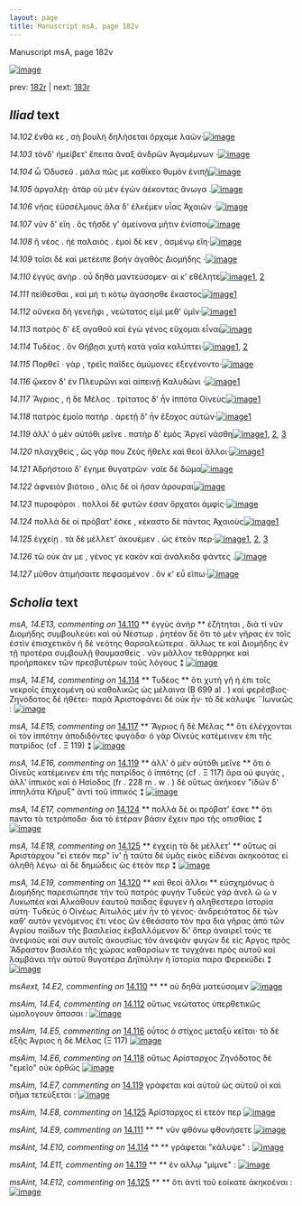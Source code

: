 ```yaml
---
layout: page
title: Manuscript msA, page 182v
---
```


Manuscript msA, page 182v

[![image](http://www.homermultitext.org/iipsrv?OBJ=IIP,1.0&FIF=/project/homer/pyramidal/deepzoom/hmt/vaimg/2017a/VA182VN_0684.tif&WID=100&CVT=JPEG)](http://www.homermultitext.org/ict2/?urn=urn:cite2:hmt:vaimg.2017a:VA182VN_0684)

prev:  [182r](../182r) | next:  [183r](../183r)

## *Iliad* text

*14.102* <a id="14.102"/> ἔνθά κε , σὴ βουλὴ δηλήσεται ὄρχαμε λαῶν·[![image](http://www.homermultitext.org/iipsrv?OBJ=IIP,1.0&FIF=/project/homer/pyramidal/deepzoom/hmt/vaimg/2017a/VA182VN_0684.tif&RGN=0.483,0.2344,0.385,0.0263&WID=1000&CVT=JPEG)](http://www.homermultitext.org/ict2/?urn=urn:cite2:hmt:vaimg.2017a:VA182VN_0684@0.483,0.2344,0.385,0.0263)

*14.103* <a id="14.103"/> τὸνδ' ἠμείβετ' ἔπειτα ἄναξ ἀνδρῶν Ἀγαμέμνων ·[![image](http://www.homermultitext.org/iipsrv?OBJ=IIP,1.0&FIF=/project/homer/pyramidal/deepzoom/hmt/vaimg/2017a/VA182VN_0684.tif&RGN=0.486,0.2569,0.4,0.024&WID=1000&CVT=JPEG)](http://www.homermultitext.org/ict2/?urn=urn:cite2:hmt:vaimg.2017a:VA182VN_0684@0.486,0.2569,0.4,0.024)

*14.104* <a id="14.104"/> ὦ Ὀδυσεῦ . μάλα πῶς με καθΐκεο θυμὸν ἐνιπῇ[![image](http://www.homermultitext.org/iipsrv?OBJ=IIP,1.0&FIF=/project/homer/pyramidal/deepzoom/hmt/vaimg/2017a/VA182VN_0684.tif&RGN=0.491,0.2772,0.406,0.0233&WID=1000&CVT=JPEG)](http://www.homermultitext.org/ict2/?urn=urn:cite2:hmt:vaimg.2017a:VA182VN_0684@0.491,0.2772,0.406,0.0233)

*14.105* <a id="14.105"/> ἀργαλέῃ· ἀτὰρ οὐ μὲν ἐγὼν ἀέκοντας ἄνωγα .[![image](http://www.homermultitext.org/iipsrv?OBJ=IIP,1.0&FIF=/project/homer/pyramidal/deepzoom/hmt/vaimg/2017a/VA182VN_0684.tif&RGN=0.489,0.296,0.406,0.0233&WID=1000&CVT=JPEG)](http://www.homermultitext.org/ict2/?urn=urn:cite2:hmt:vaimg.2017a:VA182VN_0684@0.489,0.296,0.406,0.0233)

*14.106* <a id="14.106"/> νῆας ἐϋσσέλμους ἅλα δ' ἑλκέμεν υἷας Ἀχαιῶν ·[![image](http://www.homermultitext.org/iipsrv?OBJ=IIP,1.0&FIF=/project/homer/pyramidal/deepzoom/hmt/vaimg/2017a/VA182VN_0684.tif&RGN=0.495,0.3148,0.412,0.0233&WID=1000&CVT=JPEG)](http://www.homermultitext.org/ict2/?urn=urn:cite2:hmt:vaimg.2017a:VA182VN_0684@0.495,0.3148,0.412,0.0233)

*14.107* <a id="14.107"/> νῦν δ' εἴη . ὃς τῆσδέ γ' ἀμείνονα μῆτιν ἐνίσποι[![image](http://www.homermultitext.org/iipsrv?OBJ=IIP,1.0&FIF=/project/homer/pyramidal/deepzoom/hmt/vaimg/2017a/VA182VN_0684.tif&RGN=0.495,0.3336,0.393,0.0218&WID=1000&CVT=JPEG)](http://www.homermultitext.org/ict2/?urn=urn:cite2:hmt:vaimg.2017a:VA182VN_0684@0.495,0.3336,0.393,0.0218)

*14.108* <a id="14.108"/> ἢ νέος . ἠὲ παλαιὸς . ἐμοὶ δέ κεν , ἀσμένῳ εἴη·[![image](http://www.homermultitext.org/iipsrv?OBJ=IIP,1.0&FIF=/project/homer/pyramidal/deepzoom/hmt/vaimg/2017a/VA182VN_0684.tif&RGN=0.493,0.3509,0.4,0.0248&WID=1000&CVT=JPEG)](http://www.homermultitext.org/ict2/?urn=urn:cite2:hmt:vaimg.2017a:VA182VN_0684@0.493,0.3509,0.4,0.0248)

*14.109* <a id="14.109"/> τοῖσι δὲ καὶ μετέειπε βοὴν ἀγαθὸς Διομήδης ·[![image](http://www.homermultitext.org/iipsrv?OBJ=IIP,1.0&FIF=/project/homer/pyramidal/deepzoom/hmt/vaimg/2017a/VA182VN_0684.tif&RGN=0.497,0.3711,0.407,0.0218&WID=1000&CVT=JPEG)](http://www.homermultitext.org/ict2/?urn=urn:cite2:hmt:vaimg.2017a:VA182VN_0684@0.497,0.3711,0.407,0.0218)

*14.110* <a id="14.110"/> ἐγγὺς ἀνὴρ . οὗ δηθὰ μαντεύσομεν· αί κ' εθέλητε[![image](http://www.homermultitext.org/iipsrv?OBJ=IIP,1.0&FIF=/project/homer/pyramidal/deepzoom/hmt/vaimg/2017a/VA182VN_0684.tif&RGN=0.496,0.3892,0.409,0.0218&WID=1000&CVT=JPEG)](http://www.homermultitext.org/ict2/?urn=urn:cite2:hmt:vaimg.2017a:VA182VN_0684@0.496,0.3892,0.409,0.0218)[1](#msA_14.E13), [2](#msAext_14.E2)

*14.111* <a id="14.111"/> πείθεσθαι , καὶ μή τι κότῳ ἀγάσησθε ἕκαστος[![image](http://www.homermultitext.org/iipsrv?OBJ=IIP,1.0&FIF=/project/homer/pyramidal/deepzoom/hmt/vaimg/2017a/VA182VN_0684.tif&RGN=0.495,0.4065,0.403,0.0248&WID=1000&CVT=JPEG)](http://www.homermultitext.org/ict2/?urn=urn:cite2:hmt:vaimg.2017a:VA182VN_0684@0.495,0.4065,0.403,0.0248)[1](#msAint_14.E9)

*14.112* <a id="14.112"/> οὕνεκα δὴ γενεῆφι , νεώτατος εἰμὶ μεθ' ὑμῖν·[![image](http://www.homermultitext.org/iipsrv?OBJ=IIP,1.0&FIF=/project/homer/pyramidal/deepzoom/hmt/vaimg/2017a/VA182VN_0684.tif&RGN=0.501,0.4267,0.415,0.0225&WID=1000&CVT=JPEG)](http://www.homermultitext.org/ict2/?urn=urn:cite2:hmt:vaimg.2017a:VA182VN_0684@0.501,0.4267,0.415,0.0225)[1](#msAim_14.E4)

*14.113* <a id="14.113"/> πατρὸς δ' ἐξ αγαθοῦ καὶ ἐγὼ γένος εὔχομαι εἶναι[![image](http://www.homermultitext.org/iipsrv?OBJ=IIP,1.0&FIF=/project/homer/pyramidal/deepzoom/hmt/vaimg/2017a/VA182VN_0684.tif&RGN=0.496,0.4463,0.421,0.0225&WID=1000&CVT=JPEG)](http://www.homermultitext.org/ict2/?urn=urn:cite2:hmt:vaimg.2017a:VA182VN_0684@0.496,0.4463,0.421,0.0225)

*14.114* <a id="14.114"/> Τυδέος . ὃν Θήβῃσι χυτὴ κατὰ γαῖα καλύπτει·[![image](http://www.homermultitext.org/iipsrv?OBJ=IIP,1.0&FIF=/project/homer/pyramidal/deepzoom/hmt/vaimg/2017a/VA182VN_0684.tif&RGN=0.499,0.4643,0.41,0.0248&WID=1000&CVT=JPEG)](http://www.homermultitext.org/ict2/?urn=urn:cite2:hmt:vaimg.2017a:VA182VN_0684@0.499,0.4643,0.41,0.0248)[1](#msA_14.E14), [2](#msAint_14.E10)

*14.115* <a id="14.115"/> Πορθεῖ · γὰρ , τρεῖς παῖδες ἀμύμονες ἐξεγένοντο·[![image](http://www.homermultitext.org/iipsrv?OBJ=IIP,1.0&FIF=/project/homer/pyramidal/deepzoom/hmt/vaimg/2017a/VA182VN_0684.tif&RGN=0.496,0.4853,0.418,0.0233&WID=1000&CVT=JPEG)](http://www.homermultitext.org/ict2/?urn=urn:cite2:hmt:vaimg.2017a:VA182VN_0684@0.496,0.4853,0.418,0.0233)

*14.116* <a id="14.116"/> ᾤκεον δ' ἐν Πλευρῶνι καὶ αἰπεινῇ Καλυδῶνι ·[![image](http://www.homermultitext.org/iipsrv?OBJ=IIP,1.0&FIF=/project/homer/pyramidal/deepzoom/hmt/vaimg/2017a/VA182VN_0684.tif&RGN=0.501,0.5026,0.428,0.0233&WID=1000&CVT=JPEG)](http://www.homermultitext.org/ict2/?urn=urn:cite2:hmt:vaimg.2017a:VA182VN_0684@0.501,0.5026,0.428,0.0233)[1](#msAim_14.E5)

*14.117* <a id="14.117"/> Ἄγριος , ἠ δε Μέλας . τρίτατος δ' ἦν ἱππότα Οἰνεὺς[![image](http://www.homermultitext.org/iipsrv?OBJ=IIP,1.0&FIF=/project/homer/pyramidal/deepzoom/hmt/vaimg/2017a/VA182VN_0684.tif&RGN=0.5,0.5207,0.422,0.0263&WID=1000&CVT=JPEG)](http://www.homermultitext.org/ict2/?urn=urn:cite2:hmt:vaimg.2017a:VA182VN_0684@0.5,0.5207,0.422,0.0263)[1](#msA_14.E15)

*14.118* <a id="14.118"/> πατρὸς ἐμοῖο πατήρ . ἀρετῇ δ' ἦν ἔξοχος αὐτῶν·[![image](http://www.homermultitext.org/iipsrv?OBJ=IIP,1.0&FIF=/project/homer/pyramidal/deepzoom/hmt/vaimg/2017a/VA182VN_0684.tif&RGN=0.499,0.5394,0.434,0.0248&WID=1000&CVT=JPEG)](http://www.homermultitext.org/ict2/?urn=urn:cite2:hmt:vaimg.2017a:VA182VN_0684@0.499,0.5394,0.434,0.0248)[1](#msAim_14.E6)

*14.119* <a id="14.119"/> ἀλλ' ὁ μὲν αὐτόθι μεῖνε . πατὴρ δ' ἐμὸς Ἄργεϊ νάσθη[![image](http://www.homermultitext.org/iipsrv?OBJ=IIP,1.0&FIF=/project/homer/pyramidal/deepzoom/hmt/vaimg/2017a/VA182VN_0684.tif&RGN=0.498,0.5575,0.441,0.0255&WID=1000&CVT=JPEG)](http://www.homermultitext.org/ict2/?urn=urn:cite2:hmt:vaimg.2017a:VA182VN_0684@0.498,0.5575,0.441,0.0255)[1](#msAint_14.E11), [2](#msAim_14.E7), [3](#msA_14.E16)

*14.120* <a id="14.120"/> πλαγχθεὶς , ὣς γάρ που Ζεὺς ἤθελε καὶ θεοὶ ἄλλοι·[![image](http://www.homermultitext.org/iipsrv?OBJ=IIP,1.0&FIF=/project/homer/pyramidal/deepzoom/hmt/vaimg/2017a/VA182VN_0684.tif&RGN=0.499,0.5793,0.422,0.0225&WID=1000&CVT=JPEG)](http://www.homermultitext.org/ict2/?urn=urn:cite2:hmt:vaimg.2017a:VA182VN_0684@0.499,0.5793,0.422,0.0225)[1](#msA_14.E19)

*14.121* <a id="14.121"/> Ἀδρήστοιο δ' ἔγημε θυγατρῶν· ναῖε δὲ δῶμα[![image](http://www.homermultitext.org/iipsrv?OBJ=IIP,1.0&FIF=/project/homer/pyramidal/deepzoom/hmt/vaimg/2017a/VA182VN_0684.tif&RGN=0.501,0.5958,0.394,0.024&WID=1000&CVT=JPEG)](http://www.homermultitext.org/ict2/?urn=urn:cite2:hmt:vaimg.2017a:VA182VN_0684@0.501,0.5958,0.394,0.024)

*14.122* <a id="14.122"/> ἀφνειὸν βιότοιο , άλις δέ οἱ ῆσαν άρουραι[![image](http://www.homermultitext.org/iipsrv?OBJ=IIP,1.0&FIF=/project/homer/pyramidal/deepzoom/hmt/vaimg/2017a/VA182VN_0684.tif&RGN=0.499,0.6168,0.348,0.024&WID=1000&CVT=JPEG)](http://www.homermultitext.org/ict2/?urn=urn:cite2:hmt:vaimg.2017a:VA182VN_0684@0.499,0.6168,0.348,0.024)

*14.123* <a id="14.123"/> πυροφόροι . πολλοὶ δὲ φυτῶν έσαν ὄρχατοι ἀμφίς·[![image](http://www.homermultitext.org/iipsrv?OBJ=IIP,1.0&FIF=/project/homer/pyramidal/deepzoom/hmt/vaimg/2017a/VA182VN_0684.tif&RGN=0.498,0.6319,0.407,0.027&WID=1000&CVT=JPEG)](http://www.homermultitext.org/ict2/?urn=urn:cite2:hmt:vaimg.2017a:VA182VN_0684@0.498,0.6319,0.407,0.027)

*14.124* <a id="14.124"/> πολλὰ δέ οἱ πρόβατ' έσκε , κέκαστο δὲ πάντας Ἀχαιοὺς[![image](http://www.homermultitext.org/iipsrv?OBJ=IIP,1.0&FIF=/project/homer/pyramidal/deepzoom/hmt/vaimg/2017a/VA182VN_0684.tif&RGN=0.496,0.6499,0.426,0.0255&WID=1000&CVT=JPEG)](http://www.homermultitext.org/ict2/?urn=urn:cite2:hmt:vaimg.2017a:VA182VN_0684@0.496,0.6499,0.426,0.0255)[1](#msA_14.E17)

*14.125* <a id="14.125"/> ἐγχείῃ . τὰ δὲ μέλλετ' ἀκουέμεν . ὡς ἐτεόν περ·[![image](http://www.homermultitext.org/iipsrv?OBJ=IIP,1.0&FIF=/project/homer/pyramidal/deepzoom/hmt/vaimg/2017a/VA182VN_0684.tif&RGN=0.499,0.6709,0.403,0.0233&WID=1000&CVT=JPEG)](http://www.homermultitext.org/ict2/?urn=urn:cite2:hmt:vaimg.2017a:VA182VN_0684@0.499,0.6709,0.403,0.0233)[1](#msAim_14.E8), [2](#msA_14.E18), [3](#msAint_14.E12)

*14.126* <a id="14.126"/> τῶ οὐκ άν με , γένος γε κακὸν καὶ ἀνάλκιδα φάντες .[![image](http://www.homermultitext.org/iipsrv?OBJ=IIP,1.0&FIF=/project/homer/pyramidal/deepzoom/hmt/vaimg/2017a/VA182VN_0684.tif&RGN=0.499,0.6912,0.427,0.0203&WID=1000&CVT=JPEG)](http://www.homermultitext.org/ict2/?urn=urn:cite2:hmt:vaimg.2017a:VA182VN_0684@0.499,0.6912,0.427,0.0203)

*14.127* <a id="14.127"/> μῦθον ἀτιμήσαιτε πεφασμένον . ὅν κ' εὖ εἴπω·[![image](http://www.homermultitext.org/iipsrv?OBJ=IIP,1.0&FIF=/project/homer/pyramidal/deepzoom/hmt/vaimg/2017a/VA182VN_0684.tif&RGN=0.501,0.7085,0.396,0.024&WID=1000&CVT=JPEG)](http://www.homermultitext.org/ict2/?urn=urn:cite2:hmt:vaimg.2017a:VA182VN_0684@0.501,0.7085,0.396,0.024)

## *Scholia* text

*msA, 14.E13, commenting on* [14.110](#14.110)  <a id="msA_14.E13"/> **							 ἐγγὺς ἀνὴρ 						** 							 ἐζήτηται , διὰ τί νῦν Διομήδης συμβουλεύει καὶ οὐ 									 Nέστωρ . ῥητέον δὲ ὅτι τὸ μὲν γῆρας ἐν τοῖς ἐστὶν ἐπισχετικὸν ἡ δὲ 								νεότης θαρσαλεώτερα . ἄλλως τε καὶ Διομήδης ἐν τῇ προτέρα συμβουλῇ 								θαυμασθεὶς . νῦν μᾶλλον τεθάρρηκε καὶ προήρπακεν τῶν πρεσβυτέρων τοὺς λόγους ⁑ 						[![image](http://www.homermultitext.org/iipsrv?OBJ=IIP,1.0&FIF=/project/homer/pyramidal/deepzoom/hmt/vaimg/2017a/VA182VN_0684.tif&RGN=0.23489315,0.38354080,0.21518055,0.11037344&WID=1000&CVT=JPEG)](http://www.homermultitext.org/ict2/?urn=urn:cite2:hmt:vaimg.2017a:VA182VN_0684@0.23489315,0.38354080,0.21518055,0.11037344)

*msA, 14.E14, commenting on* [14.114](#14.114)  <a id="msA_14.E14"/> **							 								 Τυδέος 						** 							 ὅτι χυτὴ γῆ ἡ ἐπι τοῖς νεκροῖς ἐπιχεομένη οὐ καθολικῶς ὡς μέλαινα (Β 699 al . ) καὶ 								φερέσβιος· Ζηνόδοτος δὲ ἠθέτει· παρὰ Ἀριστοφάνει 								δὲ οὐκ ἦν· τὸ δὲ κάλυψε ¨Ιωνικῶς : 						[![image](http://www.homermultitext.org/iipsrv?OBJ=IIP,1.0&FIF=/project/homer/pyramidal/deepzoom/hmt/vaimg/2017a/VA182VN_0684.tif&RGN=0.23489315,0.48201936,0.20265291,0.07634855&WID=1000&CVT=JPEG)](http://www.homermultitext.org/ict2/?urn=urn:cite2:hmt:vaimg.2017a:VA182VN_0684@0.23489315,0.48201936,0.20265291,0.07634855)

*msA, 14.E15, commenting on* [14.117](#14.117)  <a id="msA_14.E15"/> **							 								 Ἄγριος ἢ δὲ Μέλας 							 						** 							 ὅτι ἐλέγχονται οἱ τὸν ἱππότην ἀποδιδόντες φυγάδα· ὁ γὰρ Οἰνεὺς 								κατέμεινεν ἐπι τῆς πατρίδος (cf . Ξ 119) ⁑ 						[![image](http://www.homermultitext.org/iipsrv?OBJ=IIP,1.0&FIF=/project/homer/pyramidal/deepzoom/hmt/vaimg/2017a/VA182VN_0684.tif&RGN=0.24005158,0.54038728,0.21186441,0.05919779&WID=1000&CVT=JPEG)](http://www.homermultitext.org/ict2/?urn=urn:cite2:hmt:vaimg.2017a:VA182VN_0684@0.24005158,0.54038728,0.21186441,0.05919779)

*msA, 14.E16, commenting on* [14.119](#14.119)  <a id="msA_14.E16"/> **							 ἀλλ' ὁ μὲν αὐτόθι μεῖνε 						** 							 ὅτι ὁ Οἰνεὺς κατέμεινεν ἐπι τῆς πατρίδος ὁ ἱππότης (cf . Ξ 117) ἄρα 								οὐ φυγάς , ἀλλ' ἱππικός καὶ ὁ Ησίοδος (fr . 228 m . w . ) δὲ οὕτως ἀκήκοεν 								"ἰδὼν δ' ἱππηλάτα Κῆρυξ" ἀντὶ τοῦ ἱππικός ⁑ 						[![image](http://www.homermultitext.org/iipsrv?OBJ=IIP,1.0&FIF=/project/homer/pyramidal/deepzoom/hmt/vaimg/2017a/VA182VN_0684.tif&RGN=0.24226234,0.59764869,0.20523213,0.08105118&WID=1000&CVT=JPEG)](http://www.homermultitext.org/ict2/?urn=urn:cite2:hmt:vaimg.2017a:VA182VN_0684@0.24226234,0.59764869,0.20523213,0.08105118)

*msA, 14.E17, commenting on* [14.124](#14.124)  <a id="msA_14.E17"/> **							 πολλὰ δέ οι πρόβατ' ἔσκε 						** 							 ὅτι πaντα τὰ τετράποδα· δια τὸ ἑτέραν βάσιν ἔχειν προ τῆς οπισθίας ⁑ 						[![image](http://www.homermultitext.org/iipsrv?OBJ=IIP,1.0&FIF=/project/homer/pyramidal/deepzoom/hmt/vaimg/2017a/VA182VN_0684.tif&RGN=0.24742078,0.66625173,0.20781135,0.04149378&WID=1000&CVT=JPEG)](http://www.homermultitext.org/ict2/?urn=urn:cite2:hmt:vaimg.2017a:VA182VN_0684@0.24742078,0.66625173,0.20781135,0.04149378)

*msA, 14.E18, commenting on* [14.125](#14.125)  <a id="msA_14.E18"/> **							 ἐγχείῃ τὰ δὲ μέλλετ' 						** 							 οὕτως αἱ Ἀριστάρχου "εἰ ετεόν περ" ἵν' ᾖ ταῦτα δὲ ὑμᾶς εἰκὸς εἰδέναι 								ἀκηκοότας εἰ ἀληθῆ λέγω· αἱ δὲ δημώδεις ὡς ἐτεόν περ ⁑ 						[![image](http://www.homermultitext.org/iipsrv?OBJ=IIP,1.0&FIF=/project/homer/pyramidal/deepzoom/hmt/vaimg/2017a/VA182VN_0684.tif&RGN=0.24115696,0.70553250,0.51142225,0.04370678&WID=1000&CVT=JPEG)](http://www.homermultitext.org/ict2/?urn=urn:cite2:hmt:vaimg.2017a:VA182VN_0684@0.24115696,0.70553250,0.51142225,0.04370678)

*msA, 14.E19, commenting on* [14.120](#14.120)  <a id="msA_14.E19"/> **							 καὶ θεοὶ ἄλλοι 						** 							 εὐσχημόνως ὁ Διομήδης παρεσιώπησε τὴν τοῦ πατρὸς φυγήν 									 Tυδεὺς γὰρ ἀνελ										ῶ										ὼ									ν 								 Λυκωπέα καὶ Aλκάθουν ἑαυτοῦ παιδας ἔφυγεν ἡ 								αληθεστερα ἱστορία αύτη· Tυδεὺς ὁ Oἰνέως 								 Aἰτωλὸς μὲν ἦν τὸ γένος· ἀνδρειότατος δὲ τῶν καθ' αυτὸν γενόμενος ἔτι 								νέος ὢν ἐθεάσατο τὸν πρα διὰ γῆρας ἀπὸ τῶν Aγρίου παίδων τῆς βασιλείας ἐκβαλλόμενον 								δι' ὅπερ ἀναιρεῖ τούς τε ἀνεψιοὺς καὶ συν αυτοῖς ἀκουσίως τὸν ἀνεψιὸν φυγὼν δὲ εἰς 									 Aργος πρὸς Ἄδραστον βασιλέα τῆς χώρας καθαρσίων 								τε τυγχάνει πρὸς αυτοῦ καὶ λαμβάνει τὴν αὐτοῦ θυγατέρα Δηϊπύλην ἡ 								ϊστορία παρα Φερεκύδει ⁑ 						[![image](http://www.homermultitext.org/iipsrv?OBJ=IIP,1.0&FIF=/project/homer/pyramidal/deepzoom/hmt/vaimg/2017a/VA182VN_0684.tif&RGN=0.24944731,0.72752420,0.68551953,0.09128631&WID=1000&CVT=JPEG)](http://www.homermultitext.org/ict2/?urn=urn:cite2:hmt:vaimg.2017a:VA182VN_0684@0.24944731,0.72752420,0.68551953,0.09128631)

*msAext, 14.E2, commenting on* [14.110](#14.110)  <a id="msAext_14.E2"/> **							 						** 							 οὐ δηθὰ ματεύσομεν 						[![image](http://www.homermultitext.org/iipsrv?OBJ=IIP,1.0&FIF=/project/homer/pyramidal/deepzoom/hmt/vaimg/2017a/VA182VN_0684.tif&RGN=0.16764923,0.40318119,0.05711127,0.02185339&WID=1000&CVT=JPEG)](http://www.homermultitext.org/ict2/?urn=urn:cite2:hmt:vaimg.2017a:VA182VN_0684@0.16764923,0.40318119,0.05711127,0.02185339)

*msAim, 14.E4, commenting on* [14.112](#14.112)  <a id="msAim_14.E4"/> 							 οὕτως νεώτατος ὑπερθετικῶς ὡμολογουν ἅπασαι : 						[![image](http://www.homermultitext.org/iipsrv?OBJ=IIP,1.0&FIF=/project/homer/pyramidal/deepzoom/hmt/vaimg/2017a/VA182VN_0684.tif&RGN=0.44731024,0.43886584,0.04513633,0.04011065&WID=1000&CVT=JPEG)](http://www.homermultitext.org/ict2/?urn=urn:cite2:hmt:vaimg.2017a:VA182VN_0684@0.44731024,0.43886584,0.04513633,0.04011065)

*msAim, 14.E5, commenting on* [14.116](#14.116)  <a id="msAim_14.E5"/> 							 οὗτος ὁ στίχος μεταξὺ κεῖται· τὸ δὲ ἑξῆς Άγριος ἡ δὲ 										 Μέλας (Ξ 117) 						[![image](http://www.homermultitext.org/iipsrv?OBJ=IIP,1.0&FIF=/project/homer/pyramidal/deepzoom/hmt/vaimg/2017a/VA182VN_0684.tif&RGN=0.44620486,0.50401107,0.05287399,0.03457815&WID=1000&CVT=JPEG)](http://www.homermultitext.org/ict2/?urn=urn:cite2:hmt:vaimg.2017a:VA182VN_0684@0.44620486,0.50401107,0.05287399,0.03457815)

*msAim, 14.E6, commenting on* [14.118](#14.118)  <a id="msAim_14.E6"/> 							 οὕτως Αρίσταρχος 								 Ζηνόδοτος δὲ "εμεῖο" οὐκ ὀρθῶς 						[![image](http://www.homermultitext.org/iipsrv?OBJ=IIP,1.0&FIF=/project/homer/pyramidal/deepzoom/hmt/vaimg/2017a/VA182VN_0684.tif&RGN=0.45357406,0.53845090,0.05011054,0.01632089&WID=1000&CVT=JPEG)](http://www.homermultitext.org/ict2/?urn=urn:cite2:hmt:vaimg.2017a:VA182VN_0684@0.45357406,0.53845090,0.05011054,0.01632089)

*msAim, 14.E7, commenting on* [14.119](#14.119)  <a id="msAim_14.E7"/> 							 γράφεται καὶ αὐτοῦ ὡς 									 									 αὐτοῦ οἱ καὶ σῆμα τετεύξεται 								 : 						[![image](http://www.homermultitext.org/iipsrv?OBJ=IIP,1.0&FIF=/project/homer/pyramidal/deepzoom/hmt/vaimg/2017a/VA182VN_0684.tif&RGN=0.44915254,0.56030429,0.04642594,0.04204703&WID=1000&CVT=JPEG)](http://www.homermultitext.org/ict2/?urn=urn:cite2:hmt:vaimg.2017a:VA182VN_0684@0.44915254,0.56030429,0.04642594,0.04204703)

*msAim, 14.E8, commenting on* [14.125](#14.125)  <a id="msAim_14.E8"/> 							 								 Ἀρίσταρχος 								 εἰ ετεόν περ 						[![image](http://www.homermultitext.org/iipsrv?OBJ=IIP,1.0&FIF=/project/homer/pyramidal/deepzoom/hmt/vaimg/2017a/VA182VN_0684.tif&RGN=0.45081061,0.67579530,0.04642594,0.02047026&WID=1000&CVT=JPEG)](http://www.homermultitext.org/ict2/?urn=urn:cite2:hmt:vaimg.2017a:VA182VN_0684@0.45081061,0.67579530,0.04642594,0.02047026)

*msAint, 14.E9, commenting on* [14.111](#14.111)  <a id="msAint_14.E9"/> **							 						** 							 νῦν φθόνω φθονήσετε 						[![image](http://www.homermultitext.org/iipsrv?OBJ=IIP,1.0&FIF=/project/homer/pyramidal/deepzoom/hmt/vaimg/2017a/VA182VN_0684.tif&RGN=0.90198968,0.41120332,0.03960943,0.01784232&WID=1000&CVT=JPEG)](http://www.homermultitext.org/ict2/?urn=urn:cite2:hmt:vaimg.2017a:VA182VN_0684@0.90198968,0.41120332,0.03960943,0.01784232)

*msAint, 14.E10, commenting on* [14.114](#14.114)  <a id="msAint_14.E10"/> **							 						** 							 γράφεται "κάλυψε" : 						[![image](http://www.homermultitext.org/iipsrv?OBJ=IIP,1.0&FIF=/project/homer/pyramidal/deepzoom/hmt/vaimg/2017a/VA182VN_0684.tif&RGN=0.90954311,0.46556017,0.02929256,0.01562932&WID=1000&CVT=JPEG)](http://www.homermultitext.org/ict2/?urn=urn:cite2:hmt:vaimg.2017a:VA182VN_0684@0.90954311,0.46556017,0.02929256,0.01562932)

*msAint, 14.E11, commenting on* [14.119](#14.119)  <a id="msAint_14.E11"/> **							 						** 							 ἐν αλλῳ "μίμνε" : 						[![image](http://www.homermultitext.org/iipsrv?OBJ=IIP,1.0&FIF=/project/homer/pyramidal/deepzoom/hmt/vaimg/2017a/VA182VN_0684.tif&RGN=0.92815033,0.55836791,0.02394989,0.01175657&WID=1000&CVT=JPEG)](http://www.homermultitext.org/ict2/?urn=urn:cite2:hmt:vaimg.2017a:VA182VN_0684@0.92815033,0.55836791,0.02394989,0.01175657)

*msAint, 14.E12, commenting on* [14.125](#14.125)  <a id="msAint_14.E12"/> **							 						** 							 ὅτι ἀντὶ τοῦ εοίκατε ἀκηκοέναι : 						[![image](http://www.homermultitext.org/iipsrv?OBJ=IIP,1.0&FIF=/project/homer/pyramidal/deepzoom/hmt/vaimg/2017a/VA182VN_0684.tif&RGN=0.90475313,0.67081604,0.03224024,0.02074689&WID=1000&CVT=JPEG)](http://www.homermultitext.org/ict2/?urn=urn:cite2:hmt:vaimg.2017a:VA182VN_0684@0.90475313,0.67081604,0.03224024,0.02074689)